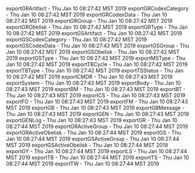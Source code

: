 
exportGRArtifact - Thu Jan 10 08:27:42 MST 2019
exportGRCodexCategory - Thu Jan 10 08:27:42 MST 2019
exportGRCodexData - Thu Jan 10 08:27:42 MST 2019
exportGRGroup - Thu Jan 10 08:27:42 MST 2019
exportGRObelisk - Thu Jan 10 08:27:42 MST 2019
exportGRType - Thu Jan 10 08:27:42 MST 2019
exportGSArtifact - Thu Jan 10 08:27:42 MST 2019
exportGSCodexCategory - Thu Jan 10 08:27:42 MST 2019
exportGSCodexData - Thu Jan 10 08:27:42 MST 2019
exportGSGroup - Thu Jan 10 08:27:42 MST 2019
exportGSObelisk - Thu Jan 10 08:27:42 MST 2019
exportGSType - Thu Jan 10 08:27:42 MST 2019
exportMSType - Thu Jan 10 08:27:42 MST 2019
exportTBCycle - Thu Jan 10 08:27:42 MST 2019
exportTBType - Thu Jan 10 08:27:42 MST 2019
exportTSStatus - Thu Jan 10 08:27:42 MST 2019
exportCMDR - Thu Jan 10 08:27:43 MST 2019
exportSystem - Thu Jan 10 08:27:43 MST 2019
exportBody - Thu Jan 10 08:27:43 MST 2019
exportBM - Thu Jan 10 08:27:43 MST 2019
exportBT - Thu Jan 10 08:27:43 MST 2019
exportCS - Thu Jan 10 08:27:43 MST 2019
exportFG - Thu Jan 10 08:27:43 MST 2019
exportFM - Thu Jan 10 08:27:43 MST 2019
exportGB - Thu Jan 10 08:27:43 MST 2019
exportGBMessage - Thu Jan 10 08:27:43 MST 2019
exportGEN - Thu Jan 10 08:27:43 MST 2019
exportGENLog - Thu Jan 10 08:27:43 MST 2019
exportGR - Thu Jan 10 08:27:44 MST 2019
exportGRActiveGroup - Thu Jan 10 08:27:44 MST 2019
exportGRActiveObelisk - Thu Jan 10 08:27:44 MST 2019
exportGS - Thu Jan 10 08:27:44 MST 2019
exportGSActiveGroup - Thu Jan 10 08:27:44 MST 2019
exportGSActiveObelisk - Thu Jan 10 08:27:44 MST 2019
exportGY - Thu Jan 10 08:27:44 MST 2019
exportLS - Thu Jan 10 08:27:44 MST 2019
exportTB - Thu Jan 10 08:27:44 MST 2019
exportTS - Thu Jan 10 08:27:44 MST 2019
exportTW - Thu Jan 10 08:27:44 MST 2019
